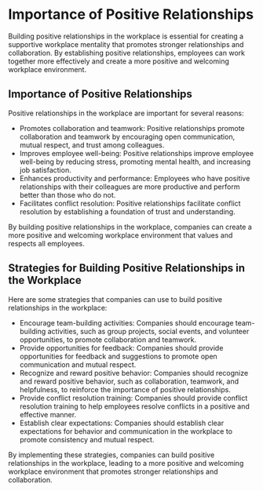 Importance of Positive Relationships
=================================================================================================

Building positive relationships in the workplace is essential for creating a supportive workplace mentality that promotes stronger relationships and collaboration. By establishing positive relationships, employees can work together more effectively and create a more positive and welcoming workplace environment.

Importance of Positive Relationships
------------------------------------

Positive relationships in the workplace are important for several reasons:

* Promotes collaboration and teamwork: Positive relationships promote collaboration and teamwork by encouraging open communication, mutual respect, and trust among colleagues.
* Improves employee well-being: Positive relationships improve employee well-being by reducing stress, promoting mental health, and increasing job satisfaction.
* Enhances productivity and performance: Employees who have positive relationships with their colleagues are more productive and perform better than those who do not.
* Facilitates conflict resolution: Positive relationships facilitate conflict resolution by establishing a foundation of trust and understanding.

By building positive relationships in the workplace, companies can create a more positive and welcoming workplace environment that values and respects all employees.

Strategies for Building Positive Relationships in the Workplace
---------------------------------------------------------------

Here are some strategies that companies can use to build positive relationships in the workplace:

* Encourage team-building activities: Companies should encourage team-building activities, such as group projects, social events, and volunteer opportunities, to promote collaboration and teamwork.
* Provide opportunities for feedback: Companies should provide opportunities for feedback and suggestions to promote open communication and mutual respect.
* Recognize and reward positive behavior: Companies should recognize and reward positive behavior, such as collaboration, teamwork, and helpfulness, to reinforce the importance of positive relationships.
* Provide conflict resolution training: Companies should provide conflict resolution training to help employees resolve conflicts in a positive and effective manner.
* Establish clear expectations: Companies should establish clear expectations for behavior and communication in the workplace to promote consistency and mutual respect.

By implementing these strategies, companies can build positive relationships in the workplace, leading to a more positive and welcoming workplace environment that promotes stronger relationships and collaboration.
